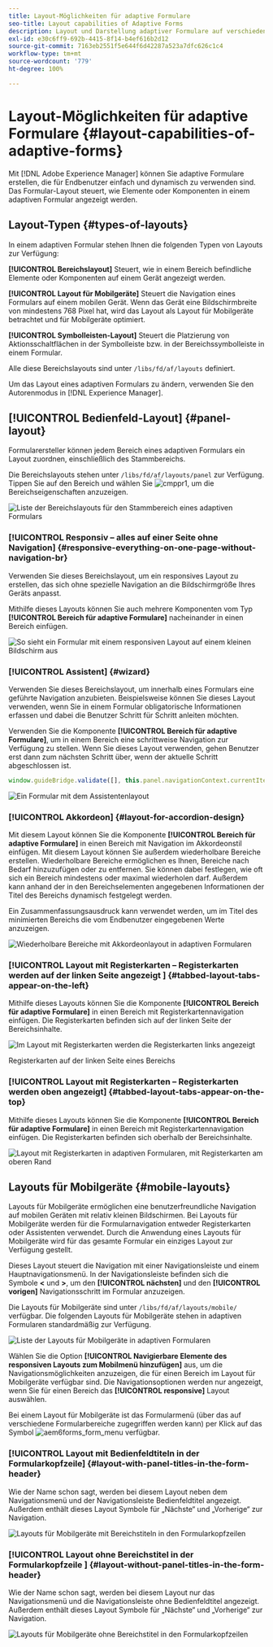```yaml
---
title: Layout-Möglichkeiten für adaptive Formulare
seo-title: Layout capabilities of Adaptive Forms
description: Layout und Darstellung adaptiver Formulare auf verschiedenen Geräten werden von den Layouteinstellungen geregelt. Machen Sie sich mit den verschiedenen Layouts und ihrer Anwendung vertraut.
exl-id: e30c6ff9-692b-4415-8f14-b4ef616b2d12
source-git-commit: 7163eb2551f5e644f6d42287a523a7dfc626c1c4
workflow-type: tm+mt
source-wordcount: '779'
ht-degree: 100%

---
```


# Layout-Möglichkeiten für adaptive Formulare {#layout-capabilities-of-adaptive-forms}

Mit [!DNL Adobe Experience Manager] können Sie adaptive Formulare erstellen, die für Endbenutzer einfach und dynamisch zu verwenden sind. Das Formular-Layout steuert, wie Elemente oder Komponenten in einem adaptiven Formular angezeigt werden.

<!-- ## Prerequisite knowledge {#prerequisite-knowledge}

Before learning about the different layout capabilities of Adaptive Forms, read [Introduction to authoring forms](introduction-forms-authoring.md) to know more about Adaptive Forms. -->

## Layout-Typen {#types-of-layouts}

In einem adaptiven Formular stehen Ihnen die folgenden Typen von Layouts zur Verfügung:

**[!UICONTROL Bereichslayout]** Steuert, wie in einem Bereich befindliche Elemente oder Komponenten auf einem Gerät angezeigt werden.

**[!UICONTROL Layout für Mobilgeräte]** Steuert die Navigation eines Formulars auf einem mobilen Gerät. Wenn das Gerät eine Bildschirmbreite von mindestens 768 Pixel hat, wird das Layout als Layout für Mobilgeräte betrachtet und für Mobilgeräte optimiert.

**[!UICONTROL Symbolleisten-Layout]** Steuert die Platzierung von Aktionsschaltflächen in der Symbolleiste bzw. in der Bereichssymbolleiste in einem Formular.

Alle diese Bereichslayouts sind unter `/libs/fd/af/layouts` definiert.

Um das Layout eines adaptiven Formulars zu ändern, verwenden Sie den Autorenmodus in [!DNL Experience Manager].

## [!UICONTROL Bedienfeld-Layout] {#panel-layout}

Formularersteller können jedem Bereich eines adaptiven Formulars ein Layout zuordnen, einschließlich des Stammbereichs.

Die Bereichslayouts stehen unter `/libs/fd/af/layouts/panel` zur Verfügung. Tippen Sie auf den Bereich und wählen Sie ![cmppr1](assets/configure-icon.svg), um die Bereichseigenschaften anzuzeigen.

![Liste der Bereichslayouts für den Stammbereich eines adaptiven Formulars](assets/layouts.png)

### [!UICONTROL Responsiv – alles auf einer Seite ohne Navigation] {#responsive-everything-on-one-page-without-navigation-br}

Verwenden Sie dieses Bereichslayout, um ein responsives Layout zu erstellen, das sich ohne spezielle Navigation an die Bildschirmgröße Ihres Geräts anpasst.

Mithilfe dieses Layouts können Sie auch mehrere Komponenten vom Typ **[!UICONTROL Bereich für adaptive Formulare]** nacheinander in einen Bereich einfügen.

![So sieht ein Formular mit einem responsiven Layout auf einem kleinen Bildschirm aus](assets/responsive-layout.png)

### [!UICONTROL Assistent] {#wizard}

Verwenden Sie dieses Bereichslayout, um innerhalb eines Formulars eine geführte Navigation anzubieten. Beispielsweise können Sie dieses Layout verwenden, wenn Sie in einem Formular obligatorische Informationen erfassen und dabei die Benutzer Schritt für Schritt anleiten möchten.

Verwenden Sie die Komponente **[!UICONTROL Bereich für adaptive Formulare]**, um in einem Bereich eine schrittweise Navigation zur Verfügung zu stellen. Wenn Sie dieses Layout verwenden, gehen Benutzer erst dann zum nächsten Schritt über, wenn der aktuelle Schritt abgeschlossen ist.

```javascript
window.guideBridge.validate([], this.panel.navigationContext.currentItem.somExpression)
```

![Ein Formular mit dem Assistentenlayout](assets/wizard-layout2.png)

### [!UICONTROL Akkordeon] {#layout-for-accordion-design}

Mit diesem Layout können Sie die Komponente **[!UICONTROL Bereich für adaptive Formulare]** in einen Bereich mit Navigation im Akkordeonstil einfügen. Mit diesem Layout können Sie außerdem wiederholbare Bereiche erstellen. Wiederholbare Bereiche ermöglichen es Ihnen, Bereiche nach Bedarf hinzuzufügen oder zu entfernen. Sie können dabei festlegen, wie oft sich ein Bereich mindestens oder maximal wiederholen darf. Außerdem kann anhand der in den Bereichselementen angegebenen Informationen der Titel des Bereichs dynamisch festgelegt werden.

Ein Zusammenfassungsausdruck kann verwendet werden, um im Titel des minimierten Bereichs die vom Endbenutzer eingegebenen Werte anzuzeigen.

![Wiederholbare Bereiche mit Akkordeonlayout in adaptiven Formularen](assets/accordion-layout.png)

### [!UICONTROL Layout mit Registerkarten – Registerkarten werden auf der linken Seite angezeigt ] {#tabbed-layout-tabs-appear-on-the-left}

Mithilfe dieses Layouts können Sie die Komponente **[!UICONTROL Bereich für adaptive Formulare]** in einen Bereich mit Registerkartennavigation einfügen. Die Registerkarten befinden sich auf der linken Seite der Bereichsinhalte.

![Im Layout mit Registerkarten werden die Registerkarten links angezeigt](assets/tabs-on-left.png)

Registerkarten auf der linken Seite eines Bereichs

### [!UICONTROL Layout mit Registerkarten – Registerkarten werden oben angezeigt] {#tabbed-layout-tabs-appear-on-the-top}

Mithilfe dieses Layouts können Sie die Komponente **[!UICONTROL Bereich für adaptive Formulare]** in einen Bereich mit Registerkartennavigation einfügen. Die Registerkarten befinden sich oberhalb der Bereichsinhalte.

![Layout mit Registerkarten in adaptiven Formularen, mit Registerkarten am oberen Rand](assets/tabs-on-top.png)

## Layouts für Mobilgeräte {#mobile-layouts}

Layouts für Mobilgeräte ermöglichen eine benutzerfreundliche Navigation auf mobilen Geräten mit relativ kleinen Bildschirmen. Bei Layouts für Mobilgeräte werden für die Formularnavigation entweder Registerkarten oder Assistenten verwendet. Durch die Anwendung eines Layouts für Mobilgeräte wird für das gesamte Formular ein einziges Layout zur Verfügung gestellt.

Dieses Layout steuert die Navigation mit einer Navigationsleiste und einem Hauptnavigationsmenü. In der Navigationsleiste befinden sich die Symbole **&lt;** und **>**, um den **[!UICONTROL nächsten]** und den **[!UICONTROL vorigen]** Navigationsschritt im Formular anzuzeigen.

Die Layouts für Mobilgeräte sind unter `/libs/fd/af/layouts/mobile/` verfügbar. Die folgenden Layouts für Mobilgeräte stehen in adaptiven Formularen standardmäßig zur Verfügung.

![Liste der Layouts für Mobilgeräte in adaptiven Formularen](assets/mobile-navigation.png)

Wählen Sie die Option **[!UICONTROL Navigierbare Elemente des responsiven Layouts zum Mobilmenü hinzufügen]** aus, um die Navigationsmöglichkeiten anzuzeigen, die für einen Bereich im Layout für Mobilgeräte verfügbar sind. Die Navigationsoptionen werden nur angezeigt, wenn Sie für einen Bereich das **[!UICONTROL responsive]** Layout auswählen.

Bei einem Layout für Mobilgeräte ist das Formularmenü (über das auf verschiedene Formularbereiche zugegriffen werden kann) per Klick auf das Symbol ![aem6forms_form_menu](assets/rail-icon.svg) verfügbar.

### [!UICONTROL Layout mit Bedienfeldtiteln in der Formularkopfzeile] {#layout-with-panel-titles-in-the-form-header}

Wie der Name schon sagt, werden bei diesem Layout neben dem Navigationsmenü und der Navigationsleiste Bedienfeldtitel angezeigt. Außerdem enthält dieses Layout Symbole für „Nächste“ und „Vorherige“ zur Navigation.

![Layouts für Mobilgeräte mit Bereichstiteln in den Formularkopfzeilen](assets/mobile-layout1.png)

### [!UICONTROL Layout ohne Bereichstitel in der Formularkopfzeile ] {#layout-without-panel-titles-in-the-form-header}

Wie der Name schon sagt, werden bei diesem Layout nur das Navigationsmenü und die Navigationsleiste ohne Bedienfeldtitel angezeigt. Außerdem enthält dieses Layout Symbole für „Nächste“ und „Vorherige“ zur Navigation.

![Layouts für Mobilgeräte ohne Bereichstitel in den Formularkopfzeilen](assets/mobile-layout2.png)

<!-- ## Toolbar layouts {#toolbar-layouts}

A Toolbar Layout controls positioning and display of any action buttons that you add to your Adaptive Forms. The layout can be added at a form level or at a panel level.

![A list of Toolbar Layouts in Adaptive Forms to control layout of buttons](assets/toolbar-layouts.png)

A list of Toolbar Layouts in Adaptive Forms

Toolbar layouts are available at `/libs/fd/af/layouts/toolbar` location. Adaptive Forms provide the following Toolbar Layouts, by default.

### [!UICONTROL Default layout for toolbar] {#default-layout-for-toolbar}

This layout is selected as the default layout when you add any action buttons in an Adaptive Form. Selecting this layout displays the same layout for both, desktop and mobile devices.

Also, you can add multiple toolbars containing action buttons configured with this layout. An action button is associated with a form control. You can configure the toolbars to be before or after a panel.

![Default view for toolbar](assets/toolbar_layout_default.png)

Default view for toolbar

### [!UICONTROL Mobile fixed layout for toolbar] {#mobile-fixed-layout-for-toolbar}

Select this layout to provide alternate layouts for desktop and mobile devices.

For the desktop layout, you can add Action buttons using some specific labels. Only one toolbar can be configured with this layout. If more than one toolbar is configured with this layout, there is an overlap for mobile devices and only one toolbar is visible. For example, you can have a toolbar at the bottom or the top of the form, or, after or before panels in the form.

For the Mobile layout, you can add action buttons using icons.

![Mobile fixed layout for toolbar](assets/toolbar_layout_mobile_fixed.png)

Mobile fixed layout for toolbar-->
